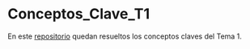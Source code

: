 # Conceptos_Clave_T1

En este [repositorio](https://github.com/Xavitheforce/Conceptos_Clave_T1) quedan resueltos los conceptos claves del Tema 1.
